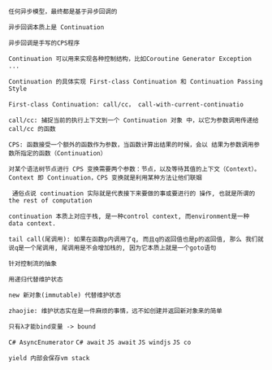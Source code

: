 `任何异步模型，最终都是基于异步回调的`

`异步回调本质上是 Continuation`

`异步回调是手写的CPS程序`



`Continuation 可以用来实现各种控制结构，比如Coroutine Generator Exception ...`

`Continuation 的具体实现 First-class Continuation 和 Continuation Passing Style`

`First-class Continuation: call/cc， call-with-current-continuatio`

`call/cc: 捕捉当前的执行上下文到一个 Continuation 对象 中，以它为参数调用传递给 call/cc 的函数`

`CPS: 函数接受一个额外的函数作为参数，当函数计算出结果的时候，会以 结果为参数调用参数所指定的函数（Continuation）`

`对某个语法树节点进行 CPS 变换需要两个参数：节点，以及等待其值的上下文（Context）。Context 即 Continuation，CPS 变换就是利用某种方法让他们联姻`

` 通俗点说 continuation 实际就是代表接下来要做的事或要进行的 操作, 也就是所谓的 the rest of computation` 

`continuation 本质上对应于栈, 是一种control context, 而environment是一种 data context.`

`tail call(尾调用): 如果在函数p内调用了q, 而且q的返回值也是p的返回值, 那么 我们就说q是一个尾调用, 尾调用是不会增加栈的, 因为它本质上就是一个goto语句`


`针对控制流的抽象`

`用递归代替维护状态`

`new 新对象(immutable) 代替维护状态`

`zhaojie: 维护状态实在是一件麻烦的事情，远不如创建并返回新对象来的简单`




`只有λ才能bind变量 -> bound`


`C# AsyncEnumerator`
`C# await`
`JS await`
`JS windjs`
`JS co`



`yield 内部会保存vm stack`

